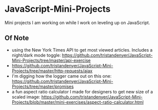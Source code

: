 # JavaScript-Mini-Projects
Mini projects I am working on while I work on leveling up on JavaScript.

## Of Note

- using the New York Times API to get most viewed articles. Includes a night/dark mode toggle: https://github.com/tristandenyer/JavaScript-Mini-Projects/tree/master/api-exercise
- https://github.com/tristandenyer/JavaScript-Mini-Projects/tree/master/http-requests/ajax
- I'm digging how the logger came out on this one: https://github.com/tristandenyer/JavaScript-Mini-Projects/tree/master/promises
- a fun aspect ratio calculator I made for designers to get new size of a scaled image: https://github.com/tristandenyer/JavaScript-Mini-Projects/blob/master/mini-exercises/aspect-ratio-calculator.html
